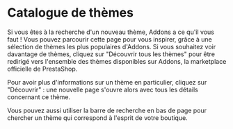 # Catalogue de thèmes

Si vous êtes à la recherche d'un nouveau thème, Addons a ce qu'il vous faut ! Vous pouvez parcourir cette page pour vous inspirer, grâce à une sélection de thèmes les plus populaires d'Addons. Si vous souhaitez voir davantage de thèmes, cliquez sur "Découvrir tous les thèmes" pour être redirigé vers l'ensemble des thèmes disponibles sur Addons, la marketplace officielle de PrestaShop.

Pour avoir plus d'informations sur un thème en particulier, cliquez sur "Découvrir" : une nouvelle page s'ouvre alors avec tous les détails concernant ce thème.

Vous pouvez aussi utiliser la barre de recherche en bas de page pour chercher un thème qui correspond à l'esprit de votre boutique.

